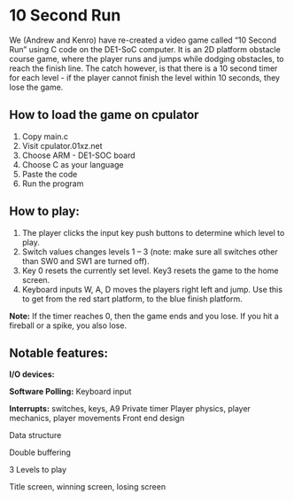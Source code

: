 # 10 Second Run
We (Andrew and Kenro) have re-created a video game called “10 Second Run” using C code on the DE1-SoC computer. It is an 2D platform obstacle course game, where the player runs and jumps while dodging obstacles, to reach the finish line. The catch however, is that there is a 10 second timer for each level - if the player cannot finish the level within 10 seconds, they lose the game.


## How to load the game on cpulator
1. Copy main.c
2. Visit cpulator.01xz.net
3. Choose ARM - DE1-SOC board
4. Choose C as your language
5. Paste the code
6. Run the program

## How to play:
1. The player clicks the input key push buttons to determine which level to play. 
2. Switch values changes levels 1 – 3 (note: make sure all switches other than SW0 and SW1 are turned off). 
3. Key 0 resets the currently set level. Key3 resets the game to the home screen.
4.  Keyboard inputs W, A, D moves the players right left and jump. Use this to get from the red start platform, to the blue finish platform. 

**Note:** If the timer reaches 0, then the game ends and you lose. If you hit a fireball or a spike, you also lose.

## Notable features: 
**I/O devices:**

**Software Polling:** Keyboard input

**Interrupts:** switches, keys, A9 Private timer Player physics, player mechanics, player movements Front end design

Data structure

Double buffering

3 Levels to play

Title screen, winning screen, losing screen
